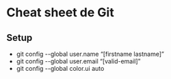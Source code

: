 # **Cheat sheet de Git**

## Setup
- git config --global user.name “[firstname lastname]”
- git config --global user.email “[valid-email]”
- git config --global color.ui auto

